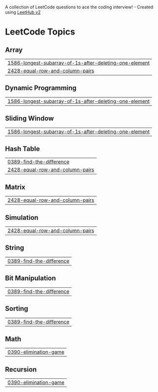 A collection of LeetCode questions to ace the coding interview! - Created using [LeetHub v2](https://github.com/arunbhardwaj/LeetHub-2.0)
<!---LeetCode Topics Start-->
# LeetCode Topics
## Array
|  |
| ------- |
| [1586-longest-subarray-of-1s-after-deleting-one-element](https://github.com/aryansharma1709/Leetcode_Question/tree/master/1586-longest-subarray-of-1s-after-deleting-one-element) |
| [2428-equal-row-and-column-pairs](https://github.com/aryansharma1709/Leetcode_Question/tree/master/2428-equal-row-and-column-pairs) |
## Dynamic Programming
|  |
| ------- |
| [1586-longest-subarray-of-1s-after-deleting-one-element](https://github.com/aryansharma1709/Leetcode_Question/tree/master/1586-longest-subarray-of-1s-after-deleting-one-element) |
## Sliding Window
|  |
| ------- |
| [1586-longest-subarray-of-1s-after-deleting-one-element](https://github.com/aryansharma1709/Leetcode_Question/tree/master/1586-longest-subarray-of-1s-after-deleting-one-element) |
## Hash Table
|  |
| ------- |
| [0389-find-the-difference](https://github.com/aryansharma1709/Leetcode_Question/tree/master/0389-find-the-difference) |
| [2428-equal-row-and-column-pairs](https://github.com/aryansharma1709/Leetcode_Question/tree/master/2428-equal-row-and-column-pairs) |
## Matrix
|  |
| ------- |
| [2428-equal-row-and-column-pairs](https://github.com/aryansharma1709/Leetcode_Question/tree/master/2428-equal-row-and-column-pairs) |
## Simulation
|  |
| ------- |
| [2428-equal-row-and-column-pairs](https://github.com/aryansharma1709/Leetcode_Question/tree/master/2428-equal-row-and-column-pairs) |
## String
|  |
| ------- |
| [0389-find-the-difference](https://github.com/aryansharma1709/Leetcode_Question/tree/master/0389-find-the-difference) |
## Bit Manipulation
|  |
| ------- |
| [0389-find-the-difference](https://github.com/aryansharma1709/Leetcode_Question/tree/master/0389-find-the-difference) |
## Sorting
|  |
| ------- |
| [0389-find-the-difference](https://github.com/aryansharma1709/Leetcode_Question/tree/master/0389-find-the-difference) |
## Math
|  |
| ------- |
| [0390-elimination-game](https://github.com/aryansharma1709/Leetcode_Question/tree/master/0390-elimination-game) |
## Recursion
|  |
| ------- |
| [0390-elimination-game](https://github.com/aryansharma1709/Leetcode_Question/tree/master/0390-elimination-game) |
<!---LeetCode Topics End-->